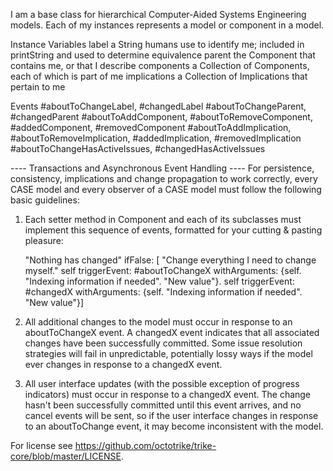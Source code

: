 I am a base class for hierarchical Computer-Aided Systems Engineering models.  Each of my instances represents a model or component in a model.

Instance Variables
	label			a String humans use to identify me; included in printString and used to determine equivalence
	parent			the Component that contains me, or that I describe
	components		a Collection of Components, each of which is part of me
	implications		a Collection of Implications that pertain to me

Events
	#aboutToChangeLabel, #changedLabel
	#aboutToChangeParent, #changedParent
	#aboutToAddComponent, #aboutToRemoveComponent, #addedComponent, #removedComponent
	#aboutToAddImplication, #aboutToRemoveImplication, #addedImplication, #removedImplication
	#aboutToChangeHasActiveIssues, #changedHasActiveIssues
		
---- Transactions and Asynchronous Event Handling ---- 
For persistence, consistency, implications and change propagation to work correctly, every CASE model and every observer of a CASE model must follow the following basic guidelines:

1. Each setter method in Component and each of its subclasses must implement this sequence of events, formatted for your cutting & pasting pleasure:

	"Nothing has changed" ifFalse: [
		"Change everything I need to change myself."
		self triggerEvent: #aboutToChangeX withArguments: {self. "Indexing information if needed". "New value"}.
		self triggerEvent: #changedX withArguments: {self. "Indexing information if needed". "New value"}]

2. All additional changes to the model must occur in response to an aboutToChangeX event.  A changedX event indicates that all associated changes have been successfully committed.  Some issue resolution strategies will fail in unpredictable, potentially lossy ways if the model ever changes in response to a changedX event.

3. All user interface updates (with the possible exception of progress indicators) must occur in response to a changedX event.  The change hasn't been successfully committed until this event arrives, and no cancel events will be sent, so if the user interface changes in response to an aboutToChange event, it may become inconsistent with the model.


For license see https://github.com/octotrike/trike-core/blob/master/LICENSE.
